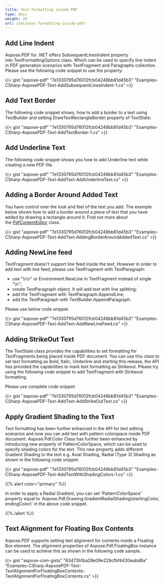 ```yaml
---
title: Text Formatting inside PDF
type: docs
weight: 20
url: /net/text-formatting-inside-pdf/
---
```


## **Add Line Indent**
Aspose.PDF for .NET offers SubsequentLinesIndent property into TextFormattingOptions class. Which can be used to specify line indent in PDF generation scenarios with TextFragment and Paragraphs collection. Please use the following code snippet to use the property:

{{< gist "aspose-pdf" "7e1330795d76012fcb04248bb81d45b3" "Examples-CSharp-AsposePDF-Text-AddSubsequentLinesIndent-1.cs" >}}
## **Add Text Border**
The following code snippet shows, how to add a border to a text using TextBuilder and setting DrawTextRectangleBorder property of TextState:

{{< gist "aspose-pdf" "7e1330795d76012fcb04248bb81d45b3" "Examples-CSharp-AsposePDF-Text-AddTextBorder-1.cs" >}}
## **Add Underline Text**
The following code snippet shows you how to add Underline text while creating a new PDF file.

{{< gist "aspose-pdf" "7e1330795d76012fcb04248bb81d45b3" "Examples-CSharp-AsposePDF-Text-AddText-AddUnderlineText.cs" >}}
## **Adding a Border Around Added Text**
You have control over the look and feel of the text you add. The example below shows how to add a border around a piece of text that you have added by drawing a rectangle around it. Find out more about the [PdfContentEditor](http://www.aspose.com/docs/display/pdfnet/Aspose.PDF.Facades.PdfContentEditor+Class) class.

{{< gist "aspose-pdf" "7e1330795d76012fcb04248bb81d45b3" "Examples-CSharp-AsposePDF-Text-AddText-AddingBorderAroundAddedText.cs" >}}
## **Adding NewLine feed**
TextFragment doesn't support line feed inside the text. However in order to add text with line feed, please use TextFragment with TextParagraph:

- use "\r\n" or Environment.NewLine in TextFragment instead of single "\n";
- create TextParagraph object. It will add text with line splitting;
- add the TextFragment with TextParagraph.AppendLine;
- add the TextParagraph with TextBuilder.AppendParagraph.

Please use below code snippet.

{{< gist "aspose-pdf" "7e1330795d76012fcb04248bb81d45b3" "Examples-CSharp-AsposePDF-Text-AddText-AddNewLineFeed.cs" >}}
## **Adding StrikeOut Text**
The TextState class provides the capabilities to set formatting for TextFragments being placed inside PDF document. You can use this class to set text formatting as Bold, Italic, Underline and starting this release, the API has provided the capabilities to mark text formatting as Strikeout. Please try using the following code snippet to add TextFragment with Strikeout formatting.

Please use complete code snippet:

{{< gist "aspose-pdf" "7e1330795d76012fcb04248bb81d45b3" "Examples-CSharp-AsposePDF-Text-AddText-AddStrikeOutText.cs" >}}
## **Apply Gradient Shading to the Text**
Text formatting has been further enhanced in the API for text editing scenarios and now you can add text with pattern colorspace inside PDF document. Aspose.Pdf.Color Class has further been enhanced by introducing new property of PatternColorSpace, which can be used to specify shading colors for the text. This new property adds different Gradient Shading to the text e.g. Axial Shading, Radial (Type 3) Shading as shown in the following code snippet:



{{< gist "aspose-pdf" "7e1330795d76012fcb04248bb81d45b3" "Examples-CSharp-AsposePDF-Text-AddTextWithShadingColors-1.cs" >}}

{{% alert color="primary" %}} 

In order to apply a Radial Gradient, you can set 'PatternColorSpace' property equal to 'Aspose.Pdf.Drawing.GradientRadialShading(startingColor, endingColor)' in the above code snippet.

{{% /alert %}} 
## **Text Alignment for Floating Box Contents**


Aspose.PDF supports setting text alignment for contents inside a Floating Box element. The alignment properties of Aspose.Pdf.FloatingBox instance can be used to achieve this as shown in the following code sample.

{{< gist "aspose-com-gists" "63473b1ba28e09e229cfbf4430eabd8a" "Examples-CSharp-AsposePDF-Text-TextAlignmentForFloatingBoxContents-TextAlignmentForFloatingBoxContents.cs" >}}
